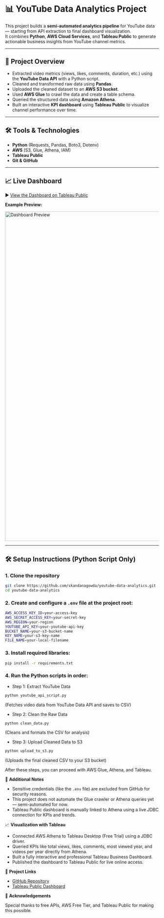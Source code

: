 # 📊 YouTube Data Analytics Project

This project builds a **semi-automated analytics pipeline** for YouTube data — starting from API extraction to final dashboard visualization.  
It combines **Python**, **AWS Cloud Services**, and **Tableau Public** to generate actionable business insights from YouTube channel metrics.

---

## 🚀 Project Overview

- Extracted video metrics (views, likes, comments, duration, etc.) using the **YouTube Data API** with a Python script.
- Cleaned and transformed raw data using **Pandas**.
- Uploaded the cleaned dataset to an **AWS S3 bucket**.
- Used **AWS Glue** to crawl the data and create a table schema.
- Queried the structured data using **Amazon Athena**.
- Built an interactive **KPI dashboard** using **Tableau Public** to visualize channel performance over time.

---

## 🛠️ Tools & Technologies

- **Python** (Requests, Pandas, Boto3, Dotenv)
- **AWS** (S3, Glue, Athena, IAM)
- **Tableau Public**
- **Git & GitHub**

---

## 📈 Live Dashboard

▶️ [View the Dashboard on Tableau Public](https://public.tableau.com/views/YouTubeAnalytics_17455185008660/YouTubeAnalytics?:language=en-GB&publish=yes&:sid=&:redirect=auth&:display_count=n&:origin=viz_share_link)

**Example Preview:**

<img width="1075" alt="Dashboard Preview" src="https://github.com/user-attachments/assets/f39cb0f3-54a5-4df0-b7d0-5f14915c22c5" />

---

## 🛠️ Setup Instructions (Python Script Only)

### 1. Clone the repository
```bash
git clone https://github.com/skandanagowda/youtube-data-analytics.git
cd youtube-data-analytics
```
### 2. Create and configure a `.env` file at the project root:
```bash
AWS_ACCESS_KEY_ID=your-access-key
AWS_SECRET_ACCESS_KEY=your-secret-key
AWS_REGION=your-region
YOUTUBE_API_KEY=your-youtube-api-key
BUCKET_NAME=your-s3-bucket-name
KEY_NAME=your-s3-key-name
FILE_NAME=your-local-filename
```
### 3. Install required libraries:
```bash
pip install -r requirements.txt
```

### 4. Run the Python scripts in order:
- Step 1: Extract YouTube Data
```bash
python youtube_api_script.py
```
(Fetches video data from YouTube Data API and saves to CSV)

- Step 2: Clean the Raw Data
```bash
python clean_data.py
```
(Cleans and formats the CSV for analysis)

- Step 3: Upload Cleaned Data to S3
```bash
python upload_to_s3.py
```
(Uploads the final cleaned CSV to your S3 bucket)

After these steps, you can proceed with AWS Glue, Athena, and Tableau.

🎯 **Additional Notes**
- Sensitive credentials (like the `.env` file) are excluded from GitHub for security reasons.
- This project does not automate the Glue crawler or Athena queries yet — semi-automated for now.
- Tableau Public dashboard is manually linked to Athena using a live JDBC connection for KPIs and trends.

📈 **Visualization with Tableau**
- Connected AWS Athena to Tableau Desktop (Free Trial) using a JDBC driver.
- Queried KPIs like total views, likes, comments, most viewed year, and videos per year directly from Athena.
- Built a fully interactive and professional Tableau Business Dashboard.
- Published the dashboard to Tableau Public for live online access.

🔗 **Project Links**
- [GitHub Repository](https://github.com/skandanagowda/youtube-data-analytics)
- [Tableau Public Dashboard](https://public.tableau.com/views/YouTubeAnalytics_17455185008660/YouTubeAnalytics?:language=en-GB&publish=yes&:sid=&:redirect=auth&:display_count=n&:origin=viz_share_link)

🙌 **Acknowledgements**

Special thanks to free APIs, AWS Free Tier, and Tableau Public for making this possible.
